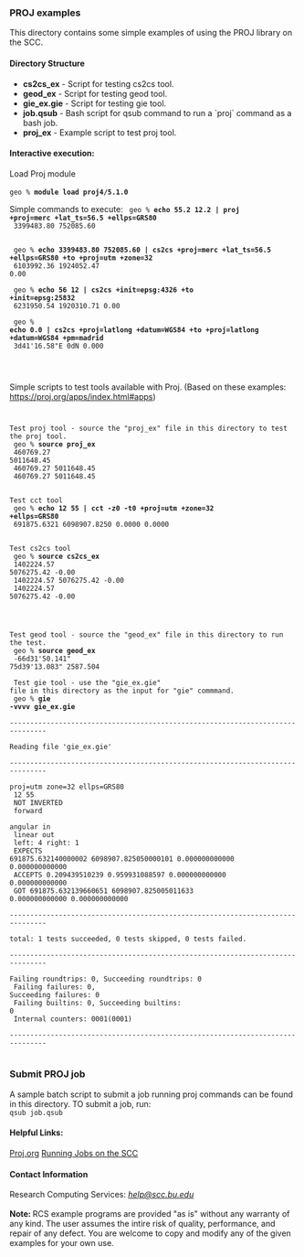 <html>
<head>
  <link rel="stylesheet" href="/scc/examples.css">
</head>

<body>
<h3> PROJ examples </h3>

This directory contains some simple examples of using the PROJ library on the SCC.

<h4>Directory Structure</h4>

<ul>
<li><b>cs2cs_ex</b> - Script for testing cs2cs tool.</li>
<li><b>geod_ex</b> - Script for testing geod tool.</li>
<li><b>gie_ex.gie</b> - Script for testing gie tool.</li>
<li><b>job.qsub</b> - Bash script for qsub command to run a `proj` command as a bash job.</li>
<li><b>proj_ex</b> - Example script to test proj tool.</li>
</ul>





<h4>Interactive execution:</h4>
Load Proj module<br>
<br>
<code>geo % <b>module load proj4/5.1.0</b></code><br>


Simple commands to execute:
<code>
   geo %  <b>echo 55.2 12.2 | proj +proj=merc +lat_ts=56.5 +ellps=GRS80</b><br>
   3399483.80      752085.60<br>
   <br>
   geo % <b>echo 3399483.80 752085.60 | cs2cs +proj=merc +lat_ts=56.5 +ellps=GRS80 +to +proj=utm +zone=32</b><br>
   6103992.36      1924052.47 0.00<br>
   <br>
   geo % <b>echo 56 12 | cs2cs +init=epsg:4326 +to +init=epsg:25832</b><br>
   6231950.54      1920310.71 0.00<br>
   <br>
   geo % <b>echo 0.0 | cs2cs +proj=latlong +datum=WGS84 +to +proj=latlong +datum=WGS84 +pm=madrid</b><br>
   3d41'16.58"E    0dN 0.000<br>
   <br>
   <br>
</code>

Simple scripts to test tools available with Proj. (Based on these examples: <a href="https://proj.org/apps/index.html#apps">https://proj.org/apps/index.html#apps</a>) 
<code>

Test proj tool - source the "proj_ex" file in this directory to test the proj tool.<br>
   geo % <b>source proj_ex</b><br>
   460769.27       5011648.45<br>
   460769.27       5011648.45<br>
   460769.27       5011648.45<br>
   <br>
Test cct tool<br>
   geo % <b>echo 12 55 | cct -z0 -t0 +proj=utm +zone=32 +ellps=GRS80</b><br>
   691875.6321   6098907.8250        0.0000        0.0000<br>
   <br>
Test cs2cs tool<br>
   geo % <b>source cs2cs_ex</b><br>
   1402224.57      5076275.42 -0.00<br>
   1402224.57      5076275.42 -0.00<br>
   1402224.57      5076275.42 -0.00<br>
   <br>

Test geod tool - source the "geod_ex" file in this directory to run the test.<br>
   geo % <b>source geod_ex</b><br>
   -66d31'50.141"  75d39'13.083"   2587.504<br>
   <br>
Test gie tool - use the "gie_ex.gie" file in this directory as the input for "gie" commmand.<br>
   geo %<b> gie -vvvv gie_ex.gie</b><br>
   -------------------------------------------------------------------------------<br>
   Reading file 'gie_ex.gie'<br>
   -------------------------------------------------------------------------------<br>
   proj=utm zone=32 ellps=GRS80<br>
     12 55<br>
   NOT INVERTED<br>
   forward<br>
   angular in<br>
   linear out<br>
   left: 4   right:  1<br>
   EXPECTS  691875.632140000002  6098907.825050000101  0.000000000000  0.000000000000<br>
   ACCEPTS  0.209439510239  0.959931088597  0.000000000000  0.000000000000<br>
   GOT      691875.632139660651  6098907.825005011633  0.000000000000  0.000000000000<br>
   -------------------------------------------------------------------------------<br>
   total:  1 tests succeeded,  0 tests skipped,  0 tests failed.<br>
   -------------------------------------------------------------------------------<br>
   Failing roundtrips:    0,    Succeeding roundtrips:    0<br>
   Failing failures:      0,    Succeeding failures:      0<br>
   Failing builtins:      0,    Succeeding builtins:      0<br>
   Internal counters:                            0001(0001)<br>
   -------------------------------------------------------------------------------<br>
</code>

<h3> Submit PROJ job </h3>
A sample batch script to submit a job running proj commands can be found in this directory. TO submit a job, run:<br>
<code>qsub job.qsub </code><br>


<h4>Helpful Links:</h4>
<a href="https://proj.org/usage/index.html">Proj.org</a>
<a href="http://www.bu.edu/tech/support/research/system-usage/running-jobs/">Running Jobs on the SCC</a><br>


<h4>Contact Information</h4>

Research Computing Services: <em>help@scc.bu.edu</em>
<br><br>
<b>Note: </b>RCS example programs are provided "as is" without any warranty of any kind. The user assumes the intire risk of quality, performance, and repair of any defect. You are welcome to copy and modify any of the given examples for your own use. 

</body>
</html>
